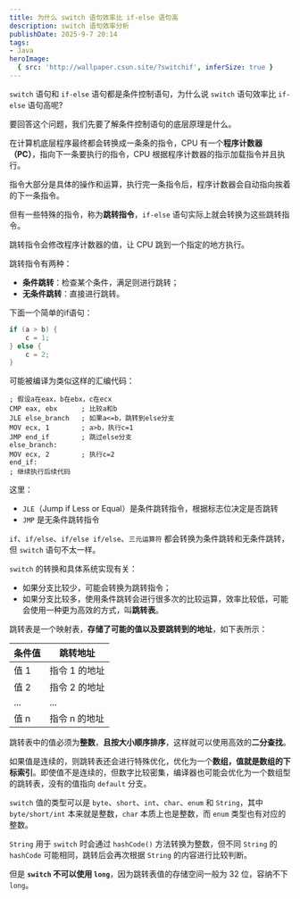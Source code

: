 ```yaml
---
title: 为什么 switch 语句效率比 if-else 语句高
description: switch 语句效率分析
publishDate: 2025-9-7 20:14
tags:
- Java
heroImage:
  { src: 'http://wallpaper.csun.site/?switchif', inferSize: true }
---
```


`switch` 语句和 `if-else` 语句都是条件控制语句，为什么说 `switch` 语句效率比 `if-else` 语句高呢?

要回答这个问题，我们先要了解条件控制语句的底层原理是什么。

在计算机底层程序最终都会转换成一条条的指令，CPU 有一个**程序计数器（PC）**，指向下一条要执行的指令，CPU 根据程序计数器的指示加载指令并且执行。

指令大部分是具体的操作和运算，执行完一条指令后，程序计数器会自动指向挨着的下一条指令。

但有一些特殊的指令，称为**跳转指令**，`if-else` 语句实际上就会转换为这些跳转指令。

跳转指令会修改程序计数器的值，让 CPU 跳到一个指定的地方执行。

跳转指令有两种：

* **条件跳转**：检查某个条件，满足则进行跳转；
* **无条件跳转**：直接进行跳转。

下面一个简单的if语句：

```java
if (a > b) {
    c = 1;
} else {
    c = 2;
}
```

可能被编译为类似这样的汇编代码：

```assembly
; 假设a在eax，b在ebx，c在ecx
CMP eax, ebx      ; 比较a和b
JLE else_branch   ; 如果a<=b，跳转到else分支
MOV ecx, 1        ; a>b，执行c=1
JMP end_if        ; 跳过else分支
else_branch:
MOV ecx, 2        ; 执行c=2
end_if:
; 继续执行后续代码
```

这里：

- `JLE`（Jump if Less or Equal）是条件跳转指令，根据标志位决定是否跳转
- `JMP` 是无条件跳转指令



`if`、`if/else`、`if/else if/else`、`三元运算符` 都会转换为条件跳转和无条件跳转，但 `switch` 语句不太一样。

`switch` 的转换和具体系统实现有关：

* 如果分支比较少，可能会转换为跳转指令；
* 如果分支比较多，使用条件跳转会进行很多次的比较运算，效率比较低，可能会使用一种更为高效的方式，叫**跳转表**。

跳转表是一个映射表，**存储了可能的值以及要跳转到的地址**，如下表所示：

| 条件值 | 跳转地址      |
| ------ | ------------- |
| 值 1   | 指令 1 的地址 |
| 值 2   | 指令 2 的地址 |
| ...    | ...           |
| 值 n   | 指令 n 的地址 |

跳转表中的值必须为**整数**，**且按大小顺序排序**，这样就可以使用高效的**二分查找**。

如果值是连续的，则跳转表还会进行特殊优化，优化为一个**数组，值就是数组的下标索引**。即使值不是连续的，但数字比较密集，编译器也可能会优化为一个数组型的跳转表，没有的值指向 `default` 分支。

`switch` 值的类型可以是 `byte`、`short`、`int`、`char`、`enum` 和 `String`，其中 `byte/short/int` 本来就是整数，`char` 本质上也是整数，而 `enum` 类型也有对应的整数。

`String` 用于 `switch` 时会通过 `hashCode()` 方法转换为整数，但不同 `String` 的 `hashCode` 可能相同，跳转后会再次根据 `String` 的内容进行比较判断。

但是 **`switch` 不可以使用 `long`**，因为跳转表值的存储空间一般为 32 位，容纳不下 `long`。